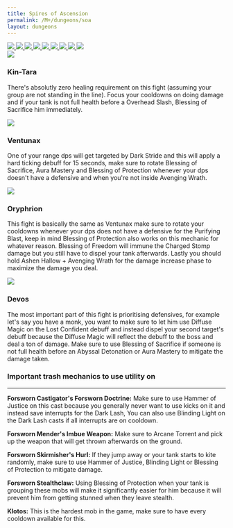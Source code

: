 ```yaml
---
title: Spires of Ascension
permalink: /M+/dungeons/soa
layout: dungeons
---
```


<div class="author">

<a href="/M+/dungeons/dos">
    <img class="unselected-dungeon" src="/assets/img/dungeons/dos.jpg" />
</a>

<a href="/M+/dungeons/sd">
    <img class="unselected-dungeon" src="/assets/img/dungeons/sd.jpg" />
</a>

<a href="/M+/dungeons/mots">
    <img class="unselected-dungeon" src="/assets/img/dungeons/mots.jpg" />
</a>

<a href="/M+/dungeons/nw">
    <img class="unselected-dungeon" src="/assets/img/dungeons/nw.jpg" />
</a>

<a href="/M+/dungeons/hoa">
    <img class="unselected-dungeon" src="/assets/img/dungeons/hoa.jpg" />
</a>

<a href="/M+/dungeons/top">
    <img class="unselected-dungeon" src="/assets/img/dungeons/top.jpg" />
</a>

<a href="/M+/dungeons/pf">
    <img class="unselected-dungeon" src="/assets/img/dungeons/pf.jpg" />
</a>

<a href="/M+/dungeons/soa">
    <img class="selected-dungeon" src="/assets/img/dungeons/soa.jpg" />
</a>

<a href="/M+/dungeons/tazavesh">
    <img class="unselected-dungeon" src="/assets/img/dungeons/taz.jpg" />
</a>

</div>

<a>
    <img src="/assets/img/dungeons/kin-tara.png" class="dungeon_boss"/>
</a>

### Kin-Tara

There's absolutly zero healing requirement on this fight (assuming your group are not standing in the line). Focus your cooldowns on doing damage and if your tank is not full health before a Overhead Slash, Blessing of Sacrifice him immediately.

<a>
    <img src="/assets/img/dungeons/ventunax.png" class="dungeon_boss"/>
</a>

### Ventunax

One of your range dps will get targeted by Dark Stride and this will apply a hard ticking debuff for 15 seconds, make sure to rotate Blessing of Sacrifice, Aura Mastery and Blessing of Protection whenever your dps doesn't have a defensive and when you're not inside Avenging Wrath.

<a>
    <img src="/assets/img/dungeons/oryphrion.png" class="dungeon_boss"/>
</a>

### Oryphrion

This fight is basically the same as Ventunax make sure to rotate your cooldowns whenever your dps does not have a defensive for the Purifying Blast, keep in mind Blessing of Protection also works on this mechanic for whatever reason. Blessing of Freedom will immune the Charged Stomp damage but you still have to dispel your tank afterwards. Lastly you should hold Ashen Hallow + Avenging Wrath for the damage increase phase to maximize the damage you deal.

<a>
    <img src="/assets/img/dungeons/devos.png" class="dungeon_boss"/>
</a>

### Devos

The most important part of this fight is prioritising defensives, for example let's say you have a monk, you want to make sure to let him use Diffuse Magic on the Lost Confident debuff and instead dispel your second target's debuff because the Diffuse Magic will reflect the debuff to the boss and deal a ton of damage. Make sure to use Blessing of Sacrifice if someone is not full health before an Abyssal Detonation or Aura Mastery to mitigate the damage taken.

### Important trash mechanics to use utility on

---
**Forsworn Castigator's Forsworn Doctrine:** Make sure to use Hammer of Justice on this cast because you generally never want to use kicks on it and instead save interrupts for the Dark Lash, You can also use Blinding Light on the Dark Lash casts if all interrupts are on cooldown.

**Forsworn Mender's Imbue Weapon:** Make sure to Arcane Torrent and pick up the weapon that will get thrown afterwards on the ground.

**Forsworn Skirmisher's Hurl:** If they jump away or your tank starts to kite randomly, make sure to use Hammer of Justice, Blinding Light or Blessing of Protection to mitigate damage.

**Forsworn Stealthclaw:** Using Blessing of Protection when your tank is grouping these mobs will make it significantly easier for him because it will prevent him from getting stunned when they leave stealth.

**Klotos:** This is the hardest mob in the game, make sure to have every cooldown available for this.

